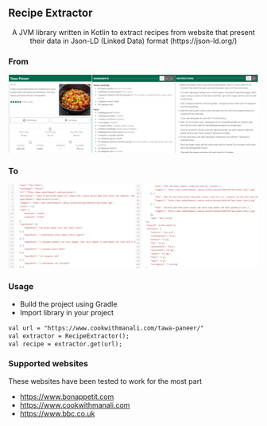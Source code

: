 ## Recipe Extractor 

<p align="center">
    A JVM library written in Kotlin to extract recipes from website that present their data in Json-LD (Linked Data) 
    format (https://json-ld.org/)
</p>

### From
![image](images/From.png)

### To
![image](images/To.png)

### Usage
- Build the project using Gradle
- Import library in your project
```
val url = "https://www.cookwithmanali.com/tawa-paneer/"
val extractor = RecipeExtractor();
val recipe = extractor.get(url);
```

### Supported websites 
These websites have been tested to work for the most part

- https://www.bonappetit.com
- https://www.cookwithmanali.com
- https://www.bbc.co.uk
